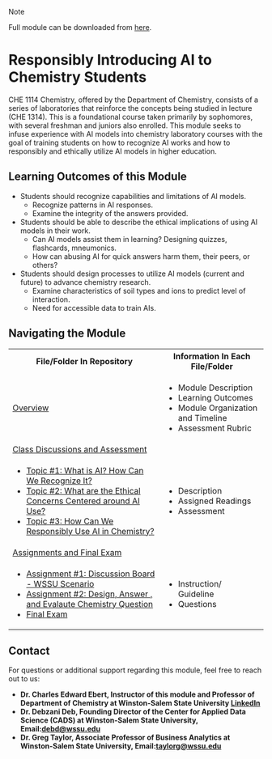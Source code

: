 > [!NOTE]
> Full module can be downloaded from [here](https://github.com/CADS-WSSU/WSSU-AI-Ethics-Modules/blob/main/AI%20in%20Business%20Ethics/AI%20in%20Business%20Ethics%20Module.pdf). 
# Responsibly Introducing AI to Chemistry Students
CHE 1114 Chemistry, offered by the Department of Chemistry, consists of a series of laboratories that reinforce the concepts being studied in lecture (CHE 1314). This is a foundational course taken primarily by sophomores, with several
freshman and juniors also enrolled. This module seeks to infuse experience with AI models into chemistry laboratory courses with the goal of training students on how to recognize AI works and how to responsibly and ethically utilize AI models in
higher education.

## Learning Outcomes of this Module

- Students should recognize capabilities and limitations of AI models.
  -	Recognize patterns in AI responses.
  -	Examine the integrity of the answers provided.
-	Students should be able to describe the ethical implications of using AI models in their work.
    - Can AI models assist them in learning? Designing quizzes, flashcards, mneumonics.
    - How can abusing AI for quick answers harm them, their peers, or others?
- Students should design processes to utilize AI models (current and future) to advance chemistry research.
    - Examine characteristics of soil types and ions to predict level of interaction.
    - Need for accessible data to train AIs.


## Navigating the Module
<table>
  <tbody>
    <tr>
      <th>File/Folder In Repository</th>
      <th>Information In Each File/Folder</th>
    </tr>
    <tr>
      <td><a href="https://drive.google.com/file/d/1eif18bx0mmhyLXstPYO-45CMRJ0tNHKM/view?usp=sharing">Overview</a></td>
      <td>
        <ul>
          <li>Module Description</li>
          <li>Learning Outcomes </li>
          <li>Module Organization and Timeline</li>
          <li>Assessment Rubric</li>
        </ul>
      </td>
    </tr>
    <tr>
    <td><a href="https://drive.google.com/drive/folders/15lDfHj7fP__P7wQT2fciAX7Akw4wG65z?usp=sharing">Class Discussions and Assessment</a></td> 
    </tr>
    <tr>
      <td>
        <ul>
          <li><a href="https://drive.google.com/file/d/1zP6EqS9nXIlo1KmCbcNKvwjdMf4hn5iJ/view?usp=sharing">Topic #1: What is AI?  How Can We Recognize It?</a></li>
          <li><a href="https://drive.google.com/file/d/1_1GG0bO95vDzFch_p47oWCVt_04wTCKm/view?usp=sharing">Topic #2: What are the Ethical Concerns Centered around AI Use?</a></li>
          <li><a href="https://drive.google.com/file/d/106rGRTk7XwDmAbyfiKm8zI0c7QgK9rPL/view?usp=sharing">Topic #3: How Can We Responsibly Use AI in Chemistry?</a></li>
      </td>
      <td>
        <ul>
          <li>Description</li>
          <li>Assigned Readings</li>
          <li>Assessment</li>
        </ul>
      </td>
    </tr>
    <tr>
    <td><a href="https://drive.google.com/drive/folders/1f8rNh_lW-xZ3wZZ3ieqzxXhMnd9t6UlO?usp=sharing">Assignments and Final Exam</a></td> 
    </tr>
    <tr>
      <td>
        <ul>
          <li><a href="https://drive.google.com/file/d/1vz1AdDuGGYVnFP8SgWCb-DJYF4UpKPWc/view?usp=sharing">Assignment #1: Discussion Board - WSSU Scenario</a></li>
          <li><a href="https://drive.google.com/file/d/1cm3ch615rYvFMRO0dqvw_5UUYp7KGumY/view?usp=sharing">Assignment #2: Design, Answer , and Evalaute Chemistry Question</a></li>
          <li><a href="https://drive.google.com/file/d/10aNpwhxmPh5aK9kJTpVpiobOUDucTM9o/view?usp=sharing">Final Exam</a></li>
      </td>
      <td>
        <ul>
          <li>Instruction/ Guideline</li>
          <li>Questions</li>
        </ul>
      </td>
    </tr>
  </tbody>
</table>

## Contact
For questions or additional support regarding this module, feel free to reach out to us:
* **Dr. Charles Edward Ebert, Instructor of this module and Professor of Department of Chemistry
at Winston-Salem State University [LinkedIn](https://www.linkedin.com/in/ed-ebert-0173a38/)**
* **Dr. Debzani Deb, Founding Director of the Center for Applied Data Science (CADS) at Winston-Salem State University,
  Email:debd@wssu.edu**
* **Dr. Greg Taylor, Associate Professor of Business Analytics at Winston-Salem State University, Email:taylorg@wssu.edu**
